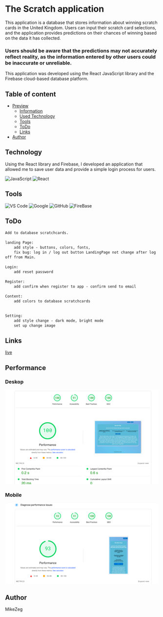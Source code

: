 # The Scratch application 

This application is a database that stores information about winning scratch cards in the United Kingdom. Users can input their scratch card selections, and the application provides predictions on their chances of winning based on the data it has collected.

### Users should be aware that the predictions may not accurately reflect reality, as the information entered by other users could be inaccurate or unreliable.

This application was developed using the React JavaScript library and the Firebase cloud-based database platform.

## Table of content
- [Preview](#overview)
    - [Information](#the-scratch-application)
    - [Used Technology](Technology)
    - [Tools](#tools)
    - [ToDo](#todo)
    - [Links](#Links)
- [Author](#author)




## Technology

Using the React library and Firebase, I developed an application that allowed me to save user data and provide a simple login process for users.


![JavaScript](https://img.shields.io/badge/JavaScript%20-%23F7DF1E.svg?style=for-the-badge&logo=javascript&logoColor=black)
![React](https://img.shields.io/badge/react-%2320232a.svg?style=for-the-badge&logo=react&logoColor=%2361DAFB)

## Tools
![VS Code](https://img.shields.io/badge/VS%20Code-0078d7.svg?style=for-the-badge&logo=visual-studio-code&logoColor=white) ![Google](https://img.shields.io/badge/google-DA4437?style=for-the-badge&logo=google&logoColor=white) ![GitHub](https://img.shields.io/badge/github-%23121011.svg?style=for-the-badge&logo=github&logoColor=white) ![FireBase](https://img.shields.io/badge/firebase-ffca28?style=for-the-badge&logo=firebase&logoColor=black)


## ToDo
    Add to database scratchcards.

    landing Page:
        add style - buttons, colors, fonts,
        fix bug: log in / log out button LandingPage not change after log off from Main.

    Login: 
        add reset password
    
    Register:
        add confirm when register to app - confirm send to email
    
    Content:
        add colors to database scratchcards
        

    Setting:
        add style change - dark mode, bright mode
        set up change image
        

## Links
[live](https://main--scratchcardapp.netlify.app)

## Performance
### Deskop
![Preview](./img/performDeskopt.png)

### Mobile
![Preview](./img/performMobile.png)

## Author 
MikeZeg